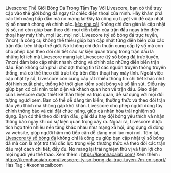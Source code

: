 Livescore: Thế Giới Bóng Đá Trong Tầm Tay
Với Livescore, bạn có thể truy cập vào thế giới bóng đá ngay từ chiếc điện thoại của mình. Hãy khám phá các tính năng hấp dẫn mà nó mang lại!Đây là công cụ tuyệt vời để cập nhật tỷ số nhanh chóng và chính xác. [kèo nhà cái](https://keonhacaiab.com/) Không chỉ đơn giản là cập nhật tỷ số, nó còn giúp bạn theo dõi mọi diễn biến của trận đấu ngay trên điện thoại hay máy tính, mọi lúc, mọi nơi.
Livescore (tỷ số bóng đá trực tuyến, 7mcn) là công cụ không thể thiếu giúp bạn cập nhật từng diễn biến của các trận đấu trên khắp thế giới. Nó không chỉ đơn thuần cung cấp tỷ số mà còn cho phép bạn theo dõi chi tiết các sự kiện quan trọng trong trận đấu là những lợi ích mà Livescore mang lại:
Livescore (tỷ số bóng đá trực tuyến, 7mcn) đảm bảo cập nhật nhanh chóng và chính xác những diễn biến trận đấu. Bạn không cần phải chờ đợi thông tin từ các nguồn truyền thông truyền thống, mà có thể theo dõi trực tiếp trên điện thoại hay máy tính.
Ngoài việc cập nhật tỷ số, Livescore còn cung cấp rất nhiều thông tin chi tiết khác như đội hình xuất phát, thống kê thời gian kiểm soát bóng và số lần sút. Điều này giúp bạn có cái nhìn toàn diện và khách quan hơn về trận đấu.
Giao diện của Livescore được thiết kế thân thiện và trực quan, dễ sử dụng với mọi đối tượng người xem. Bạn có thể dễ dàng tìm kiếm, thưởng thức và theo dõi trận đấu yêu thích mà không gặp khó khăn.
Livescore cho phép người dùng tùy chỉnh thông báo và cài đặt chức năng, giúp cá nhân hóa trải nghiệm sử dụng. Bạn có thể theo dõi trận đấu, giải đấu hay đội bóng yêu thích và nhận thông báo ngay khi có sự kiện quan trọng xảy ra.
Ngoài ra, Livescore được tích hợp trên nhiều nền tảng khác nhau như mạng xã hội, ứng dụng di động và website, giúp người hâm mộ tiếp cận dễ dàng mọi lúc mọi nơi.
Tóm lại, [Livescore tỷ số bóng đá](https://keonhacaiab.com/livescore-ty-so-bong-da-truc-tuyen-7m-cn-sport/) không chỉ là công cụ giúp bạn cập nhật tỷ số bóng đá mà còn là một trợ thủ đắc lực trong việc thưởng thức và theo dõi các trận đấu một cách chi tiết, đầy đủ. Nó mang lại trải nghiệm thú vị và tiện lợi cho mọi người yêu thể thao. 
Xem thêm : https://keonhacaiab.com/
Xem thêm : https://keonhacaiab.com/livescore-ty-so-bong-da-truc-tuyen-7m-cn-sport/
Has Tag : #keonhacaibcom

